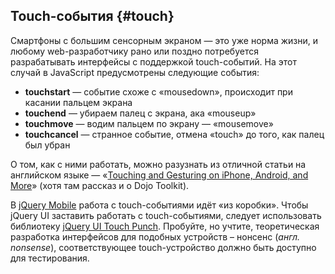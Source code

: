 ## Touch-события {#touch}

Смартфоны с большим сенсорным экраном — это уже норма жизни, и любому web-разработчику рано или поздно потребуется разрабатывать интерфейсы с поддержкой touch-событий. На этот случай в JavaScript предусмотрены следующие события:
* **touchstart** — событие схоже с «mousedown», происходит при касании пальцем экрана
* **touchend** — убираем палец с экрана, ака «mouseup»
* **touchmove** — водим пальцем по экрану — «mousemove»
* **touchcancel** — странное событие, отмена «touch» до того, как палец был убран

О том, как с ними работать, можно разузнать из отличной статьи на английском языке — «[Touching and Gesturing on iPhone, Android, and More](http://www.sitepen.com/blog/?p=3425)» (хотя там рассказ и о Dojo Toolkit).

В [jQuery Mobile](/dopolnenie/jquery_mobile.md) работа с touch-событиями идёт «из коробки». Чтобы jQuery UI заставить работать с touch-событиями, следует использовать библиотеку [jQuery UI Touch Punch](http://touchpunch.furf.com/). Пробуйте, но учтите, теоретическая разработка интерфейсов для подобных устройств – нонсенс (_англ. nonsense_), соответствующее touch-устройство должно быть доступно для тестирования.
